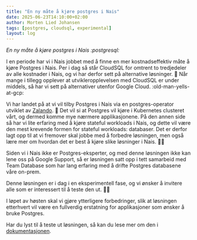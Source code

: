 ```yaml
---
title: "En ny måte å kjøre postgres i Nais"
date: 2025-06-23T14:10:00+02:00
author: Morten Lied Johansen
tags: [postgres, cloudsql, experimental]
layout: log
---
```


*En ny måte å kjøre postgres i Nais :postgresql:*

I en periode har vi i Nais jobbet med å finne en mer kostnadseffektiv måte å kjøre Postgres i Nais.
Per i dag så står CloudSQL for omtrent to tredjedeler av alle kostnader i Nais, og vi har derfor sett på alternative løsninger. :money_with_wings:
Når mange i tillegg opplever at utvikleropplevelsen med CloudSQL er under middels, så har vi sett på alternativer utenfor Google Cloud. :old-man-yells-at-gcp:

Vi har landet på at vi vil tilby Postgres i Nais via en postgres-operator utviklet av [Zalando](https://github.com/zalando/postgres-operator). :womans_clothes:
Det vil si at Postgres vil kjøre i Kubernetes clusteret vårt, og dermed komme mye nærmere applikasjonene.
På den annen side så har vi lite erfaring med å kjøre stateful workloads i Nais, og dette vil være den mest krevende formen for stateful workloads: databaser.
Det er derfor lagt opp til at vi fremover skal jobbe med å forbedre løsningen, men også lære mer om hvordan det er best å kjøre slike løsninger i Nais. :student:

Siden vi i Nais ikke er Postgres-eksperter, og med denne løsningen ikke kan lene oss på Google Support, så er løsningen satt opp i tett samarbeid med Team Database som har lang erfaring med å drifte Postgres databasene våre on-prem.

Denne løsningen er i dag i en eksperimentell fase, og vi ønsker å invitere alle som er interessert til å teste den ut. :scientist:

I løpet av høsten skal vi gjøre ytterligere forbedringer, slik at løsningen etterhvert vil være en fullverdig erstatning for applikasjoner som ønsker å bruke Postgres.

Har du lyst til å teste ut løsningen, så kan du lese mer om den i [dokumentasjonen](https://docs.nais.io/persistence/postgresql/).

